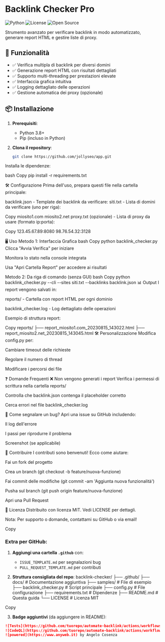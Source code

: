 # Backlink Checker Pro

![Python](https://img.shields.io/badge/Python-3.8%2B-blue)
![License](https://img.shields.io/badge/License-MIT-green)
![Open Source](https://img.shields.io/badge/Open%20Source-Yes-brightgreen)

Strumento avanzato per verificare backlink in modo automatizzato, generare report HTML e gestire liste di proxy.

## 🚀 Funzionalità

- ✅ Verifica multipla di backlink per diversi domini
- ✅ Generazione report HTML con risultati dettagliati
- ✅ Supporto multi-threading per prestazioni elevate
- ✅ Interfaccia grafica intuitiva
- ✅ Logging dettagliato delle operazioni
- ✅ Gestione automatica dei proxy (opzionale)

## 📦 Installazione

1. **Prerequisiti**:
   - Python 3.8+
   - Pip (incluso in Python)

2. **Clona il repository**:
   ```bash
   git clone https://github.com/jollyseo/app.git

Installa le dipendenze:

bash
Copy
pip install -r requirements.txt

🛠 Configurazione
Prima dell'uso, prepara questi file nella cartella principale:

backlink.json - Template dei backlink da verificare:
siti.txt - Lista di domini da verificare (uno per riga):

Copy
miosito1.com
miosito2.net
proxy.txt (opzionale) - Lista di proxy da usare (formato ip:porta):

Copy
123.45.67.89:8080
98.76.54.32:3128

🖥 Uso
Metodo 1: Interfaccia Grafica
bash
Copy
python backlink_checker.py
Clicca "Avvia Verifica" per iniziare

Monitora lo stato nella console integrata

Usa "Apri Cartella Report" per accedere ai risultati

Metodo 2: Da riga di comando (senza GUI)
bash
Copy
python backlink_checker.py --cli --sites siti.txt --backlinks backlink.json
📊 Output
I report vengono salvati in:

reports/ - Cartella con report HTML per ogni dominio

backlink_checker.log - Log dettagliato delle operazioni

Esempio di struttura report:

Copy
reports/
├── report_miosito1.com_20230815_143022.html
├── report_miosito2.net_20230815_143045.html
🛠 Personalizzazione
Modifica config.py per:

Cambiare timeout delle richieste

Regolare il numero di thread

Modificare i percorsi dei file

❓ Domande Frequenti
❌ Non vengono generati i report
Verifica i permessi di scrittura nella cartella reports/

Controlla che backlink.json contenga il placeholder corretto

Cerca errori nel file backlink_checker.log

🐛 Come segnalare un bug?
Apri una issue su GitHub includendo:

Il log dell'errore

I passi per riprodurre il problema

Screenshot (se applicabile)

🤝 Contribuire
I contributi sono benvenuti! Ecco come aiutare:

Fai un fork del progetto

Crea un branch (git checkout -b feature/nuova-funzione)

Fai commit delle modifiche (git commit -am 'Aggiunta nuova funzionalità')

Pusha sul branch (git push origin feature/nuova-funzione)

Apri una Pull Request

📄 Licenza
Distribuito con licenza MIT. Vedi LICENSE per dettagli.

Nota: Per supporto o domande, contattami su GitHub o via email!

Copy

### Extra per GitHub:

1. **Aggiungi una cartella `.github`** con:
   - `ISSUE_TEMPLATE.md` per segnalazioni bug
   - `PULL_REQUEST_TEMPLATE.md` per contributi

2. **Struttura consigliata del repo**:
backlink-checker/
├── .github/
├── docs/ # Documentazione aggiuntiva
├── samples/ # File di esempio
├── backlink_checker.py # Script principale
├── config.py # File configurazione
├── requirements.txt # Dipendenze
├── README.md # Questa guida
└── LICENSE # Licenza MIT

Copy

3. **Badge aggiuntivi** (da aggiungere in README):
```markdown
![Tests](https://github.com/tuorepo/automate-backlink/actions/workflows/tests.yml/badge.svg)
![CodeQL](https://github.com/tuorepo/automate-backlink/actions/workflows/codeql-analysis.yml/badge.svg)
![powered](https://www.anyweb.it) by Angelo Cosenza
